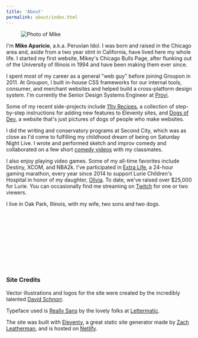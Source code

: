```yaml
---
title: 'About'
permalink: about/index.html
---
```


<figure class="ma-float-left ma-about-headshot">

![Photo of Mike](/images/headshot-2021.jpg)

</figure>

I'm **Mike Aparicio**, a.k.a. Peruvian Idol. I was born and raised in the Chicago area and, aside from a two year stint in California, have lived here my whole life. I started my first website, Mikey's Chicago Bulls Page, after flunking out of the University of Illinois in 1994 and have been making them ever since.

I spent most of my career as a general "web guy" before joining Groupon in 2011. At Groupon, I built in-house CSS frameworks for our internal tools, consumer, and merchant websites and helped build a cross-platform design system. I'm currently the Senior Design Systems Engineer at [Provi](https://provi.com).

Some of my recent side-projects include [11ty Recipes](https://11ty.recipes), a collection of step-by-step instructions for adding new features to Eleventy sites, and [Dogs of Dev](https://dogsof.dev), a website that's just pictures of dogs of people who make websites.

I did the writing and conservatory programs at Second City, which was as close as I'd come to fulfilling my childhood dream of being on Saturday Night Live. I wrote and performed sketch and improv comedy and collaborated on a few short [comedy videos](https://vimeo.com/peruvianidol) with my classmates.

I also enjoy playing video games. Some of my all-time favorites include Destiny, XCOM, and NBA2k. I've participated in [Extra Life](https://www.extra-life.org/), a 24-hour gaming marathon, every year since 2014 to support Lurie Children's Hospital in honor of my daughter, [Olivia](http://localhost:8080/posts/2018-08-26-four-years/). To date, we've raised over $25,000 for Lurie. You can occasionally find me streaming on [Twitch](https://twitch.tv/peruvianidol) for one or two viewers.

I live in Oak Park, Illinois, with my wife, two sons and two dogs.

<svg class="icon icon-pi-logo" role="img" width="138" height="150"><title>Peruvian Idol logo</title><use xlink:href="#icon-pi-logo"/></svg>

<h3 class="ma-heading-3">Site Credits</h3>

Vector illustrations and logos for the site were created by the incredibly talented [David Schnorr](http://davidschnorr.com/).

Typeface used is [Really Sans](https://lettermatic.com/fonts/really-sans) by the lovely folks at [Lettermatic](https://lettermatic.com/).

The site was built with [Eleventy](https://www.11ty.dev/), a great static site generator made by [Zach Leatherman](https://www.zachleat.com/), and is hosted on [Netlify](https://netlify.com).
